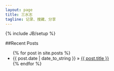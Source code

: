```yaml
---
layout: page
title: 三水志
tagline: 记录、搜藏、分享
---
```

{% include JB/setup %}

##Recent Posts

<ul class="posts">
  {% for post in site.posts %}
    <li><span>{{ post.date | date_to_string }}</span> &raquo; <a href="{{ BASE_PATH }}{{ post.url }}">{{ post.title }}</a></li>
  {% endfor %}
</ul>
